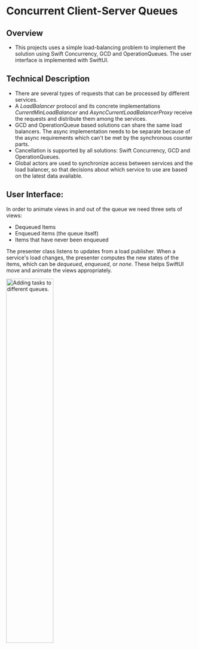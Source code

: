 #  Concurrent Client-Server Queues

## Overview
- This projects uses a simple load-balancing problem to implement the solution using Swift Concurrency, GCD and OperationQueues. The user interface is implemented with SwiftUI.

## Technical Description
- There are several types of requests that can be processed by different services. 
- A _LoadBalancer_ protocol and its concrete implementations _CurrentMinLoadBalancer_ and _AsyncCurrentLoadBalancerProxy_ receive the requests and distribute them among the services. 
- GCD and OperationQueue based solutions can share the same load balancers. The async implementation needs to be separate because of the async requirements which can't be met by the synchronous counter parts.
- Cancellation is supported by all solutions: Swift Concurrency, GCD and OperationQueues.
- Global actors are used to synchronize access between services and the load balancer, so that decisions about which service to use are based on the latest data available.




 
## User Interface:
In order to animate views in and out of the queue we need three sets of views:
- Dequeued Items
- Enqueued items (the queue itself)
- Items that have never been enqueued

The presenter class listens to updates from a load publisher. When a service's load changes, the presenter computes the new states of the items, which can be _dequeued_, _enqueued_, or _none_. These helps SwiftUI move and animate the views appropriately. 


<img src="https://user-images.githubusercontent.com/199423/212557431-7d8029b9-6838-4bb8-b3a7-8f8d74b60c36.gif" alt="Adding tasks to different queues." width="50%">

